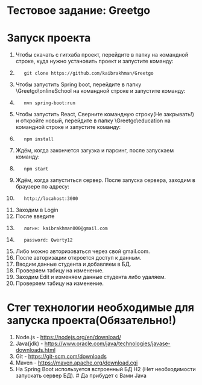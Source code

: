# Тестовое задание: Greetgo
# Запуск проекта
1. Чтобы скачать с гитхаба проект, перейдите в папку на командной строке, куда нужно установить проект и запуcтите команду:
2.        git clone https://github.com/kaibrakhman/Greetgo
3. Чтобы запустить Spring boot, перейдите в папку \Greetgo\onlineSchool на командной строке и запустите команду:
4.        mvn spring-boot:run
5. Чтобы запустить React, Сверните командную строку(Не закрывать!) и откройте новый, перейдите в папку \Greetgo\education на командной строке и запустите команду:
6.        npm install
7. Ждём, когда закончется загузка и парсинг, после запускаем команду:
9.        npm start
10. Ждём, когда запуститься сервер. После запуска сервера, заходим в браузере по адресу: 
11.        http://locahost:3000
12. Заходим в Login
13. После введите 
14.        логин: kaibrakhman000@gmail.com
15.        password: Qwerty12
16. Либо можно авторизоваться через свой gmail.com.
17. После авторизации откроется доступ к данным.
18. Вводим данные студента и добавляем в БД.
19. Проверяем табицу на изменение.
20. Заходим Edit и изменяем данные студента либо удаляем.
21. Проверяем табицу на изменение.
# Стег технологии необходимые для запуска проекта(Обязательно!)
1. Node.js - https://nodejs.org/en/download/
2. Java(jdk) - https://www.oracle.com/java/technologies/javase-downloads.html 
3. Git - https://git-scm.com/downloads
4. Maven - https://maven.apache.org/download.cgi
6. На Spring Boot используется встроенный БД H2 (Нет необходимости запускать сервер БД).
                                                    # Да прибудет с Вами Java
